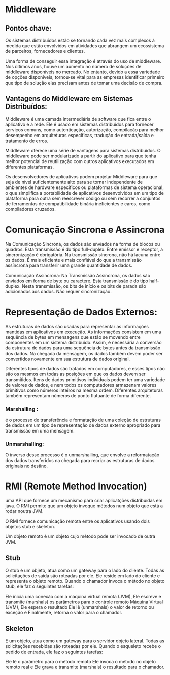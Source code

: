 # Middleware
## Pontos chave:
Os sistemas distribuídos estão se tornando cada vez mais complexos à medida que estão envolvidos em atividades que abrangem um ecossistema de parceiros, fornecedores e clientes.

Uma forma de conseguir essa integração é através do uso de middleware. Nos últimos anos, houve um aumento no número de soluções de middleware disponíveis no mercado.
No entanto, devido a essa variedade de opções disponíveis, tornou-se vital para as empresas identificar primeiro que tipo de solução elas precisam antes de tomar uma decisão de compra.

## Vantagens do Middleware em Sistemas Distribuídos:
Middleware é uma camada intermediária de software que fica entre o aplicativo e a rede. Ele é usado em sistemas distribuídos para fornecer serviços comuns, como autenticação, autorização, compilação para melhor desempenho em arquiteturas específicas, tradução de entrada/saída e tratamento de erros.

Middleware oferece uma série de vantagens para sistemas distribuídos. O middleware pode ser modularizado a partir do aplicativo para que tenha melhor potencial de reutilização com outros aplicativos executados em diferentes plataformas.

Os desenvolvedores de aplicativos podem projetar Middleware para que seja de nível suficientemente alto para se tornar independente de ambientes de hardware específicos ou plataformas de sistema operacional, o que simplifica a portabilidade de aplicativos desenvolvidos em um tipo de plataforma para outra sem reescrever código ou sem recorrer a conjuntos de ferramentas de compatibilidade binária ineficientes e caros, como compiladores cruzados.

# Comunicação Sincrona e Assincrona

Na Comunicação Síncrona, os dados são enviados na forma de blocos ou quadros. Esta transmissão é do tipo full-duplex. Entre emissor e receptor, a sincronização é obrigatória. Na transmissão síncrona, não há lacuna entre os dados. É mais eficiente e mais confiável do que a transmissão assíncrona para transferir uma grande quantidade de dados.

Comunicação Assíncrona: Na Transmissão Assíncrona, os dados são enviados em forma de byte ou caractere. Esta transmissão é do tipo half-duplex. Nesta transmissão, os bits de início e os bits de parada são adicionados aos dados. Não requer sincronização.

# Representação de Dados Externos:

As estruturas de dados são usadas para representar as informações mantidas em aplicativos em execução. As informações consistem em uma sequência de bytes em mensagens que estão se movendo entre componentes em um sistema distribuído. Assim, é necessária a conversão da estrutura de dados para uma sequência de bytes antes da transmissão dos dados. Na chegada da mensagem, os dados também devem poder ser convertidos novamente em sua estrutura de dados original.

Diferentes tipos de dados são tratados em computadores, e esses tipos não são os mesmos em todas as posições em que os dados devem ser transmitidos. Itens de dados primitivos individuais podem ter uma variedade de valores de dados, e nem todos os computadores armazenam valores primitivos como números inteiros na mesma ordem. Diferentes arquiteturas também representam números de ponto flutuante de forma diferente.

### Marshalling : 
é o processo de transferência e formatação de uma coleção de estruturas de dados em um tipo de representação de dados externo apropriado para transmissão em uma mensagem.

### Unmarshalling: 
O inverso desse processo é o unmarshalling, que envolve a reformatação dos dados transferidos na chegada para recriar as estruturas de dados originais no destino.


# RMI (Remote Method Invocation) 

uma API que fornece
um mecanismo para criar aplicatções distribuídas em java.
O RMI permite que um objeto invoque métodos num objeto que
está a rodar noutra JVM.

O RMI fornece comunicação remota entre os aplicativos
usando dois objetos stub e skeleton.

Um objeto remoto é um objeto cujo método pode ser invocado
de outra JVM.

## Stub
O stub é um objeto, atua como um gateway para o lado do cliente.
Todas as solicitações de saída são roteadas por ele. Ele reside em
lado do cliente e representa o objeto remoto.
Quando o chamador invoca o método no objeto stub, ele faz o
seguintes tarefas:

Ele inicia uma conexão com a máquina virtual remota (JVM),
Ele escreve e transmite (marshals) os parâmetros para o controle remoto
Máquina Virtual (JVM),
Ele espera o resultado
Ele lê (unmarshals) o valor de retorno ou exceção e
Finalmente, retorna o valor para o chamador.

## Skeleton
É um objeto, atua como um gateway para o servidor
objeto lateral. Todas as solicitações recebidas são roteadas por ele.
Quando o esqueleto recebe o pedido de entrada, ele faz o
seguintes tarefas:

Ele lê o parâmetro para o método remoto
Ele invoca o método no objeto remoto real e
Ele grava e transmite (marshals) o resultado para o chamador.
